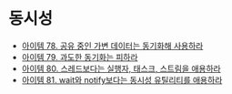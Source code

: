 # 동시성

* [아이템 78. 공유 중인 가변 데이터는 동기화해 사용하라](https://github.com/yjh2569/books/tree/main/Effective_Java/Ch11/Item78.md)
* [아이템 79. 과도한 동기화는 피하라](https://github.com/yjh2569/books/tree/main/Effective_Java/Ch11/Item79.md)
* [아이템 80. 스레드보다는 실행자, 태스크, 스트림을 애용하라](https://github.com/yjh2569/books/tree/main/Effective_Java/Ch11/Item80.md)
* [아이템 81. wait와 notify보다는 동시성 유틸리티를 애용하라](https://github.com/yjh2569/books/tree/main/Effective_Java/Ch11/Item81.md)
